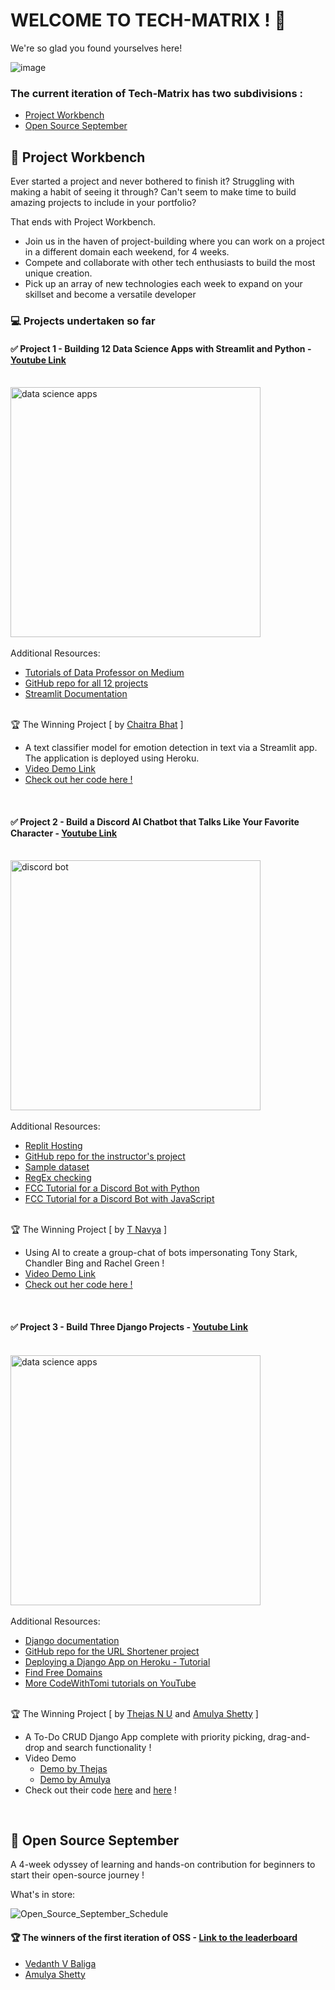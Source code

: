 # WELCOME TO TECH-MATRIX ! 🎉

We're so glad you found yourselves here!

![image](https://user-images.githubusercontent.com/73497800/137451212-8b453829-ec9c-401e-96a4-6a10b2d99b33.png)


### The current iteration of Tech-Matrix has two subdivisions :
* [Project Workbench](https://github.com/Tech-Matrix#-project-workbench)
* [Open Source September](https://github.com/Tech-Matrix#-open-source-september)

## 📌 Project Workbench
Ever started a project and never bothered to finish it? Struggling with making a habit of seeing it through? Can't seem to make time to build amazing projects to include in your portfolio?

That ends with Project Workbench.

* Join us in the haven of project-building where you can work on a project in a different domain each weekend, for 4 weeks.
* Compete and collaborate with other tech enthusiasts to build the most unique creation.
* Pick up an array of new technologies each week to expand on your skillset and become a versatile developer

### :computer: Projects undertaken so far  <br />
#### :white_check_mark: Project 1 - Building 12 Data Science Apps with Streamlit and Python - [Youtube Link](https://www.youtube.com/watch?v=JwSS70SZdyM) <br /><br />
<img src="https://www.freecodecamp.org/news/content/images/size/w2000/2021/01/Streamlit_freeCodeCamp.png" alt="data science apps" width="400"/><br /> <br/>
Additional Resources:
* [Tutorials of Data Professor on Medium](https://data-professor.medium.com/) <br />
* [GitHub repo for all 12 projects](https://github.com/dataprofessor/streamlit_freecodecamp) <br />
* [Streamlit Documentation](https://docs.streamlit.io/) <br /> <br />

🏆 The Winning Project [ by [Chaitra Bhat](https://github.com/Chaitra-Bhat383) ]
  * A text classifier model for emotion detection in text via a Streamlit app. The application is deployed using Heroku. <br />
  * [Video Demo Link](https://www.youtube.com/watch?v=vfw6i1WlJlY)
  * [Check out her code here !](https://github.com/Chaitra-Bhat383/NLP-Text-Classifier)

<br />

#### :white_check_mark: Project 2 - Build a Discord AI Chatbot that Talks Like Your Favorite Character - [Youtube Link](https://www.youtube.com/watch?v=UjDpW_SOrlw) <br /><br />
<img src="https://www.freecodecamp.org/news/content/images/size/w2000/2021/08/lynns-thumbnail.png" alt="discord bot" width="400"/><br /> <br/>
Additional Resources:
* [Replit Hosting](https://replit.com/site/hosting) <br />
* [GitHub repo for the instructor's project](https://github.com/RuolinZheng08/twewy-discord-chatbot) <br />
* [Sample dataset](https://www.kaggle.com/gulsahdemiryurek/harry-potter-dataset)
* [RegEx checking](https://pythex.org/)
* [FCC Tutorial for a Discord Bot with Python](https://www.freecodecamp.org/news/create-a-discord-bot-with-python/)
* [FCC Tutorial for a Discord Bot with JavaScript](https://www.freecodecamp.org/news/create-a-discord-bot-with-javascript-nodejs/)   <br /> <br />

🏆 The Winning Project [ by [T Navya](https://github.com/Navya-tayi) ]
  * Using AI to create a group-chat of bots impersonating Tony Stark, Chandler Bing and Rachel Green ! <br />
  * [Video Demo Link](https://www.youtube.com/watch?v=dPqKCDfS0Kc)
  * [Check out her code here !](https://github.com/Navya-tayi/Coding-a-Discord-Chat-Bot-That-Talks-Like-Your-Favorite-Character)

<br/>

#### :white_check_mark: Project 3 - Build Three Django Projects - [Youtube Link](https://youtu.be/qPtScmB8CgA) <br /><br />
<img src="https://images-ext-1.discordapp.net/external/CtegdSPFnc0GzpyzY07KnbL1A8triKZp2QI6VeYWti0/https/i.ytimg.com/vi/qPtScmB8CgA/maxresdefault.jpg" alt="data science apps" width="400"/><br /> <br/>
Additional Resources:
* [Django documentation](https://docs.djangoproject.com/en/3.2/) <br />
* [GitHub repo for the URL Shortener project](https://github.com/tomitokko/django_url_shortner) <br />
* [Deploying a Django App on Heroku - Tutorial](https://www.codementor.io/@jamesezechukwu/how-to-deploy-django-app-on-heroku-dtsee04d4) <br />
* [Find Free Domains](https://www.freenom.com/en/index.html?lang=en) <br />
* [More CodeWithTomi tutorials on YouTube](https://youtube.com/c/CodeWithTomi)<br /> <br />

🏆 The Winning Project [ by [Thejas N U](https://github.com/ThejasNU) and [Amulya Shetty](https://github.com/amulyaashetty) ]
  * A To-Do CRUD Django App complete with priority picking, drag-and-drop and search functionality !<br />
  * Video Demo
    * [Demo by Thejas](https://drive.google.com/file/d/1adYqC33cExryiOuS3teaj8W5JEw6j2DH/view?usp=sharing)
    * [Demo by Amulya](https://drive.google.com/file/d/1_tFN-Igv5v55NPcs_GyW_gFjHzkW26En/view?usp=drivesdk)
  * Check out their code [here](https://github.com/ThejasNU/todo-list) and [here](https://github.com/amulyaashetty/TODO-Application) !


<br />

## 📌 Open Source September

A 4-week odyssey of learning and hands-on contribution for beginners to start their open-source journey !

What's in store:

![Open_Source_September_Schedule](https://user-images.githubusercontent.com/73497800/132090890-e7ec7626-898c-429a-b581-0e9a580dbfbf.png)


#### :trophy: The winners of the first iteration of OSS - [Link to the leaderboard](https://newolf-oss-leaderboard-frontend.vercel.app)
* [Vedanth V Baliga](https://github.com/vedanthv)<br />
* [Amulya Shetty](https://github.com/amulyaashetty) <br /> <br />

